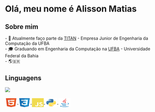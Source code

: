 <h1>Olá, meu nome é Alisson Matias</h1>

<h2>Sobre mim</h2>
-  👔 Atualmente faço parte da <a href="https://titanci.com.br/">TITAN</a> - Empresa Junior de Engenharia da Computação da UFBA <br>
-  🎓 Graduando em Engenharia da Computação na <a href="https://www.ufba.br">UFBA</a> - Universidade Federal da Bahia <br>
-  🌎🇧🇷
<h3> </h3>
<h2>Linguagens</h2>
<div align="left">
  <a href="https://github.com/Alissonmds00">
  <!-- <img height="145em" src="https://github-readme-stats.vercel.app/api?username=Alissonmds00&show_icons=true&theme=radical&include_all_commits=true&count_private=true"/> -->
  <img height="160em" src="https://github-readme-stats.vercel.app/api/top-langs/?username=Alissonmds00&layout=compact&langs_count=8&theme=radical"/>
</div>
  <div style="display: inline_block"><br>
  <img align="center" alt="Alisson-HTML" height="30" width="40" src="https://raw.githubusercontent.com/devicons/devicon/master/icons/html5/html5-original.svg">
  <img align="center" alt="Alisson-CSS" height="30" width="40" src="https://raw.githubusercontent.com/devicons/devicon/master/icons/css3/css3-original.svg">
  <img align="center" alt="Alisson-js" height="30" width="40" src="https://raw.githubusercontent.com/devicons/devicon/master/icons/javascript/javascript-plain.svg">
  <img align="center" alt="Alisson-Python" height="30" width="40" src="https://raw.githubusercontent.com/devicons/devicon/master/icons/python/python-original.svg">
    <img align="center" alt="Alisson-Python" height="30" width="40" src="https://raw.githubusercontent.com/devicons/devicon/master/icons/java/java-original.svg">
  </div>
  </div>
  

  
